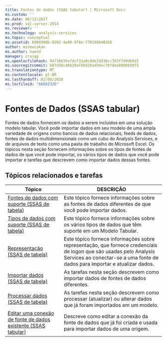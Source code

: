 ```yaml
---
title: Fontes de dados (SSAS tabular) | Microsoft Docs
ms.custom: ''
ms.date: 06/13/2017
ms.prod: sql-server-2014
ms.reviewer: ''
ms.technology: analysis-services
ms.topic: conceptual
ms.assetid: 6908998b-9302-4a90-976e-770106b48d18
author: minewiskan
ms.author: owend
manager: craigg
ms.openlocfilehash: 94718b35efdcf31a0c9de19930cc765f7d9db5d1
ms.sourcegitcommit: b87d36c46b39af8b929ad94ec707dee8800950f5
ms.translationtype: MT
ms.contentlocale: pt-BR
ms.lasthandoff: 02/08/2020
ms.locfileid: "66082326"
---
```

# <a name="data-sources-ssas-tabular"></a>Fontes de Dados (SSAS tabular)
  Fontes de dados fornecem os dados a serem incluídos em uma solução modelo tabular. Você pode importar dados em seu modelo de uma ampla variedade de origens como bancos de dados relacionais, feeds de dados, fontes de dados multidimensionais como um cubo do Analysis Services, e de arquivos de texto como uma pasta de trabalho do Microsoft Excel. Os tópicos nesta seção fornecem informações sobre os tipos de fontes de dados de que você pode importar, os vários tipos de dados que você pode importar e tarefas que descrevem como importar dados dessas fontes.  
  
## <a name="related-topics-and-tasks"></a>Tópicos relacionados e tarefas  
  
|Tópico|DESCRIÇÃO|  
|-----------|-----------------|  
|[Fontes de dados com suporte &#40;SSAS de tabela&#41;](tabular-models/data-sources-supported-ssas-tabular.md)|Este tópico fornece informações sobre as fontes de dados diferentes de que você pode importar dados.|  
|[Tipos de dados com suporte &#40;SSAS de tabela&#41;](tabular-models/data-types-supported-ssas-tabular.md)|Este tópico fornece informações sobre os vários tipos de dados que têm suporte em um Modelo Tabular.|  
|[Representação &#40;SSAS de tabela&#41;](tabular-models/impersonation-ssas-tabular.md)|Este tópico fornece informações sobre representação, que fornece credenciais de logon que são usadas pelo Analysis Services ao conectar-se a uma fonte de dados para importar e atualizar dados.|  
|[Importar dados &#40;SSAS de tabela&#41;](import-data-ssas-tabular.md)|As tarefas nesta seção descrevem como importar dados de fontes de dados diferentes.|  
|[Processar dados &#40;SSAS de tabela&#41;](process-data-ssas-tabular.md)|As tarefas nesta seção descrevem como processar (atualizar) ou alterar dados que já foram importados em um modelo.|  
|[Editar uma conexão de fonte de dados existente &#40;SSAS tabular&#41;](edit-an-existing-data-source-connection-ssas-tabular.md)|Descreve como editar a conexão da fonte de dados que já foi criada e usada para importar dados de uma origem.|  
  
  
